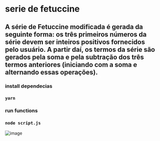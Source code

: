 # serie de fetuccine
<h2>
  A série de Fetuccine modificada é gerada da seguinte forma: os três primeiros números da série devem ser inteiros positivos fornecidos pelo usuário. A partir daí, os termos da série são gerados pela soma e pela subtração dos três termos anteriores (iniciando com a soma e alternando essas operações).
</h2>

### install dependecias
### `yarn`

### run functions
### `node script.js`

  ![image](https://github.com/nicolas00000/exercicios-de-logica/assets/87996073/5c8a2e32-a83c-4c3a-8e14-0b0587ff00f5)
